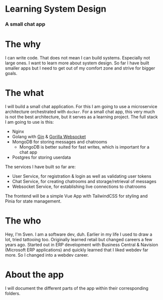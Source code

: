 # Learning System Design
### A small chat app

# The why
I can write code. That does not mean I can build systems. Especially not large ones.
I want to learn more about system design. So far I have built smaller apps but I need
to get out of my comfort zone and strive for bigger goals.

# The what
I will build a small chat application. For this I am going to use a microservice
architecture orchestrated with `docker`.
For a small chat app, this very much is not the best architecture, but it serves as
a learning project. The full stack I am going to use is this:

- Nginx
- Golang with [Gin](https://gin-gonic.com/) & [Gorilla Websocket](https://github.com/gorilla/websocket)
- MongoDB for storing messages and chatrooms
    - MongoDB is better suited for fast writes, which is important for a chat app
- Postgres for storing userdata

The services I have built so far are:
- User Service, for registration & login as well as validating user tokens
- Chat Service, for creating chatrooms and storage/retrieval of messages
- Websocket Service, for establishing live connections to chatrooms

The frontend will be a simple Vue App with TailwindCSS for styling and Pinia for state management.

# The who
Hey, I'm Sven. I am a software dev, duh. Earlier in my life I used to draw a lot, tried tattooing too.
Originally learned retail but changed careers a few years ago. Started out in ERP development with Business Central & Navision (Microsoft ERP applications) and quickly learned that I liked webdev far more. So I changed into a webdev career.

# About the app
I will document the different parts of the app within their corresponding folders.


